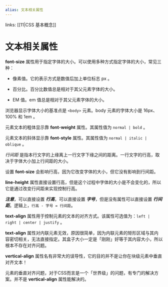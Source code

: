 ```yaml
---
alias: 文本相关属性
---
```


links: [[11|CSS 基本概念]]

# 文本相关属性

**font-size** 属性用于指定字体的大小。可以使用多种方式指定字体的大小，常见三种：

- 像素值。它的表示方式是数值后加上单位标志 px 。

- 百分比。百分比数值总是相对于其父元素字体的大小。

- EM 值。em 值总是相对于其父元素字体的大小。

浏览器显示字体大小的基准点是 `<body>` 元素。body 元素的字体大小是 16px、100% 和 1em 。

元素文本的粗体显示靠 **font-weight** 属性。其属性值为 `normal | bold` 。

元素文本的斜体显示靠 **font-style** 属性。其属性值为 `normal | italic | oblique` 。

*行间距* 是指本行文字的上缘离上一行文字下缘之间的距离。一行文字的行高，取决于字体大小加上行间距的大小。

设置 **font-size** 会影响行高，因为它改变字体的大小，但它没有影响到行间距。

**line-height** 属性直接设置行高，但是这个过程中字体的大小是不会变化的，所以它是通过改变行间距来实现控制行高。

***注意***，可以直接设置 ***行高***，可以直接设置 ***字号***，但是没有属性可以直接设置 ***行间距***。逻辑上，`行高 - 字号 = 行间距`。



**text-align** 属性用于控制元素的文本的对齐方式。该属性可选值为：`left | right | center | justify` 。

**text-align** 属性对内联元素无效，原因很简单，因为内联元素的矩形区域与其内容密切相关，无法直接指定。其盒子大小一定是「刚刚」好等于其内容大小，所以根本不存在对齐问题。



**vertical-align** 属性名有非常大的误导性，它的目的并不是让你在块级元素中垂直对齐文本！

元素的垂直对齐问题，对于CSS而言是一个「世界级」的问题，有专门的解决方案。并不是 **vertical-align** 属性能解决的。

